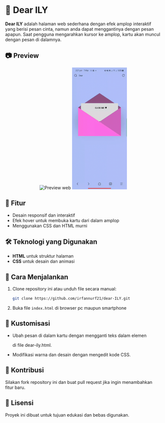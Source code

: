 # 💌 Dear ILY  

**Dear ILY** adalah halaman web sederhana dengan efek amplop interaktif yang berisi pesan cinta, namun anda dapat menggantinya dengan pesan apapun. Saat pengguna mengarahkan kursor ke amplop, kartu akan muncul dengan pesan di dalamnya.  

## 📷 Preview  
<div style="text-align: center;">
  <img src="./assets/preview-web.gif" alt="Preview web" width="700"/>
  <img src="./assets/preview-smarphone.gif" alt="Preview smartphone" width="177"/>
</div> 

## 🚀 Fitur  
- Desain responsif dan interaktif  
- Efek hover untuk membuka kartu dari dalam amplop  
- Menggunakan CSS dan HTML murni  

## 🛠️ Teknologi yang Digunakan  
- **HTML** untuk struktur halaman  
- **CSS** untuk desain dan animasi  

## 📌 Cara Menjalankan  
1. Clone repository ini atau unduh file secara manual:  
   ```bash
   git clone https://github.com/irfannurf21/dear-ILY.git
   ```
2. Buka file ```index.html``` di browser pc maupun smartphone

## 🎨 Kustomisasi
- Ubah pesan di dalam kartu dengan mengganti teks dalam elemen <p> di file dear-ily.html.
- Modifikasi warna dan desain dengan mengedit kode CSS.

## 🤝 Kontribusi
Silakan fork repository ini dan buat pull request jika ingin menambahkan fitur baru.

## 📜 Lisensi
Proyek ini dibuat untuk tujuan edukasi dan bebas digunakan.
